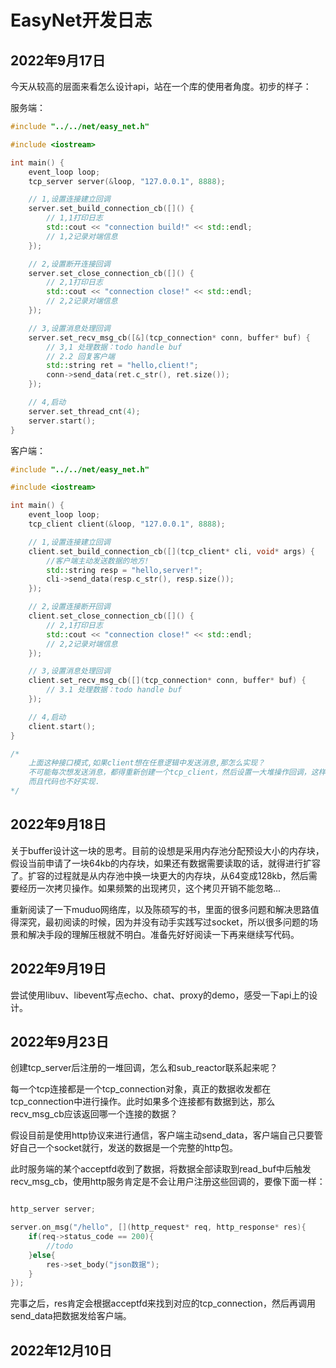 # EasyNet开发日志

## 2022年9月17日
今天从较高的层面来看怎么设计api，站在一个库的使用者角度。初步的样子：

服务端：
``` cpp
#include "../../net/easy_net.h"

#include <iostream>

int main() {
    event_loop loop;
    tcp_server server(&loop, "127.0.0.1", 8888);

    // 1,设置连接建立回调
    server.set_build_connection_cb([]() {
        // 1,1打印日志
        std::cout << "connection build!" << std::endl;
        // 1,2记录对端信息
    });

    // 2,设置断开连接回调
    server.set_close_connection_cb([]() {
        // 2,1打印日志
        std::cout << "connection close!" << std::endl;
        // 2,2记录对端信息
    });

    // 3,设置消息处理回调
    server.set_recv_msg_cb([&](tcp_connection* conn, buffer* buf) {
        // 3,1 处理数据：todo handle buf
        // 2.2 回复客户端
        std::string ret = "hello,client!";
        conn->send_data(ret.c_str(), ret.size());
    });

    // 4,启动
    server.set_thread_cnt(4);
    server.start();
}
```
客户端：
``` cpp
#include "../../net/easy_net.h"

#include <iostream>

int main() {
    event_loop loop;
    tcp_client client(&loop, "127.0.0.1", 8888);

    // 1,设置连接建立回调
    client.set_build_connection_cb([](tcp_client* cli, void* args) {
        //客户端主动发送数据的地方!
        std::string resp = "hello,server!";
        cli->send_data(resp.c_str(), resp.size());
    });

    // 2,设置连接断开回调
    client.set_close_connection_cb([]() {
        // 2,1打印日志
        std::cout << "connection close!" << std::endl;
        // 2,2记录对端信息
    });

    // 3,设置消息处理回调
    client.set_recv_msg_cb([](tcp_connection* conn, buffer* buf) {
        // 3.1 处理数据：todo handle buf
    });

    // 4,启动
    client.start();
}

/*
    上面这种接口模式,如果client想在任意逻辑中发送消息,那怎么实现？
    不可能每次想发送消息，都得重新创建一个tcp_client，然后设置一大堆操作回调，这样会显得很呆
    而且代码也不好实现.
*/
```

## 2022年9月18日
关于buffer设计这一块的思考。目前的设想是采用内存池分配预设大小的内存块，假设当前申请了一块64kb的内存块，如果还有数据需要读取的话，就得进行扩容了。扩容的过程就是从内存池中换一块更大的内存块，从64变成128kb，然后需要经历一次拷贝操作。如果频繁的出现拷贝，这个拷贝开销不能忽略...

重新阅读了一下muduo网络库，以及陈硕写的书，里面的很多问题和解决思路值得深究，最初阅读的时候，因为并没有动手实践写过socket，所以很多问题的场景和解决手段的理解压根就不明白。准备先好好阅读一下再来继续写代码。

## 2022年9月19日
尝试使用libuv、libevent写点echo、chat、proxy的demo，感受一下api上的设计。

## 2022年9月23日
创建tcp_server后注册的一堆回调，怎么和sub_reactor联系起来呢？

每一个tcp连接都是一个tcp_connection对象，真正的数据收发都在tcp_connection中进行操作。此时如果多个连接都有数据到达，那么recv_msg_cb应该返回哪一个连接的数据？

假设目前是使用http协议来进行通信，客户端主动send_data，客户端自己只要管好自己一个socket就行，发送的数据是一个完整的http包。

此时服务端的某个acceptfd收到了数据，将数据全部读取到read_buf中后触发recv_msg_cb，使用http服务肯定是不会让用户注册这些回调的，要像下面一样：
```cpp

http_server server;

server.on_msg("/hello", [](http_request* req, http_response* res){
    if(req->status_code == 200){
        //todo
    }else{
        res->set_body("json数据");
    }
});

```

完事之后，res肯定会根据acceptfd来找到对应的tcp_connection，然后再调用send_data把数据发给客户端。


## 2022年12月10日

